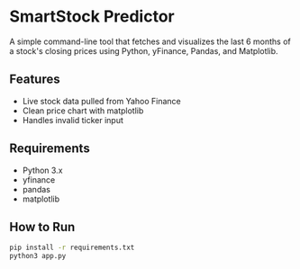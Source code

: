 # SmartStock Predictor

A simple command-line tool that fetches and visualizes the last 6 months of a stock's closing prices using Python, yFinance, Pandas, and Matplotlib.

## Features
- Live stock data pulled from Yahoo Finance
- Clean price chart with matplotlib
- Handles invalid ticker input

## Requirements
- Python 3.x
- yfinance
- pandas
- matplotlib

## How to Run
```bash
pip install -r requirements.txt
python3 app.py
